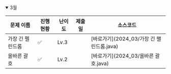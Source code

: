 <details open>
<summary>3월</summary>

| 문제 이름        | 진행 현황            | 난이도 | 제출일 | 소스코드                     |
| ---------------- | -------------------- | ------ | ------ | ---------------------------- |
| 가장 긴 펠린드롬 | :white_check_mark: | Lv.3   |        | [바로가기](2024_03/가장 긴 팰린드롬.java) |
| 올바른 괄호      | :white_check_mark:   | Lv.2   |        | [바로가기](2024_03/올바른 괄호.java) |

</details>

<!-- :white_large_square: :white_check_mark: -->
